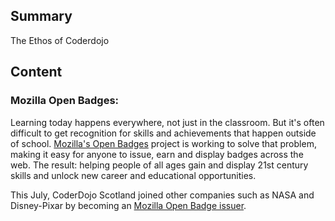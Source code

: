 ## Summary

 The Ethos of Coderdojo 

## Content

### Mozilla Open Badges:

Learning today happens everywhere, not just in the classroom. But it's
often difficult to get recognition for skills and achievements that
happen outside of school. [Mozilla's Open
Badges](https://wiki.mozilla.org/Badges) project is working to solve
that problem, making it easy for anyone to issue, earn and display
badges across the web. The result: helping people of all ages gain and
display 21st century skills and unlock new career and educational
opportunities.

This July, CoderDojo Scotland joined other companies such as NASA and
Disney-Pixar by becoming an [Mozilla Open Badge
issuer](http://coderdojoscotland.com/blog/203/open-badges-at-coderdojo-scotland).
